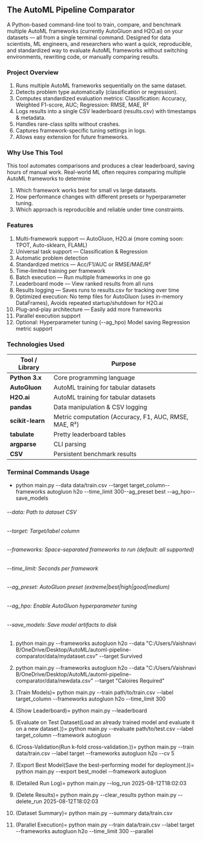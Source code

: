 ## The AutoML Pipeline Comparator
A Python-based command-line tool to train, compare, and benchmark multiple AutoML frameworks (currently AutoGluon and H2O.ai) on your datasets — all from a single terminal command.
Designed for data scientists, ML engineers, and researchers who want a quick, reproducible, and standardized way to evaluate AutoML frameworks without switching environments, rewriting code, or manually comparing results.


### Project Overview
1. Runs multiple AutoML frameworks sequentially on the same dataset.
2. Detects problem type automatically (classification or regression).
3. Computes standardized evaluation metrics:
Classification: Accuracy, Weighted F1-score, AUC;
Regression: RMSE, MAE, R²
4. Logs results into a single CSV leaderboard (results.csv) with timestamps & metadata.
5. Handles rare-class splits without crashes.
6. Captures framework-specific tuning settings in logs.
7. Allows easy extension for future frameworks.


### Why Use This Tool
This tool automates comparisons and produces a clear leaderboard, saving hours of manual work. Real-world ML often requires comparing multiple AutoML frameworks to determine
1. Which framework works best for small vs large datasets.
2. How performance changes with different presets or hyperparameter tuning.
3. Which approach is reproducible and reliable under time constraints.


### Features
1. Multi-framework support — AutoGluon, H2O.ai (more coming soon: TPOT, Auto-sklearn, FLAML)
2. Universal task support — Classification & Regression
3. Automatic problem detection
4. Standardized metrics — Acc/F1/AUC or RMSE/MAE/R²
5. Time-limited training per framework
6. Batch execution — Run multiple frameworks in one go
7. Leaderboard mode — View ranked results from all runs
8. Results logging — Saves runs to results.csv for tracking over time
9. Optimized execution:
No temp files for AutoGluon (uses in-memory DataFrames),
Avoids repeated startup/shutdown for H2O.ai
10. Plug-and-play architecture — Easily add more frameworks
11. Parallel execution support
12. Optional:
Hyperparameter tuning (--ag_hpo)
Model saving
Regression metric support

### Technologies Used
| Tool / Library   | Purpose                                               |
| ---------------- | ----------------------------------------------------- |
| **Python 3.x**   | Core programming language                             |
| **AutoGluon**    | AutoML training for tabular datasets                  |
| **H2O.ai**       | AutoML training for tabular datasets                  |
| **pandas**       | Data manipulation & CSV logging                       |
| **scikit-learn** | Metric computation (Accuracy, F1, AUC, RMSE, MAE, R²) |
| **tabulate**     | Pretty leaderboard tables                             |
| **argparse**     | CLI parsing                                           |
| **CSV**          | Persistent benchmark results                          |


### Terminal Commands Usage
* python main.py --data data/train.csv --target target_column--frameworks autogluon h2o --time_limit 300--ag_preset best --ag_hpo--save_models
###### --data: Path to dataset CSV
###### --target: Target/label column
###### --frameworks: Space-separated frameworks to run (default: all supported)
###### --time_limit: Seconds per framework
###### --ag_preset: AutoGluon preset (extreme|best|high|good|medium)
###### --ag_hpo: Enable AutoGluon hyperparameter tuning
###### --save_models: Save model artifacts to disk

1. python main.py --frameworks autogluon h2o --data "C:/Users/Vaishnavi B/OneDrive/Desktop/AutoML/automl-pipeline-comparator/data/mydataset.csv" --target Survived

2. python main.py --frameworks autogluon h2o --data "C:/Users/Vaishnavi B/OneDrive/Desktop/AutoML/automl-pipeline-comparator/data/newdata.csv" --target "Caloires Required"



1. (Train Models)=
python main.py --train path/to/train.csv --label target_column --frameworks autogluon h2o --time_limit 300
2. (Show Leaderboard)=
python main.py --leaderboard
3. (Evaluate on Test Dataset(Load an already trained model and evaluate it on a new dataset.))=
python main.py --evaluate path/to/test.csv --label target_column --framework autogluon
4. (Cross-Validation(Run k-fold cross-validation.))=
python main.py --train data/train.csv --label target --frameworks autogluon h2o --cv 5
5. (Export Best Model(Save the best-performing model for deployment.))=
python main.py --export best_model --framework autogluon
6. (Detailed Run Log)=
python main.py --log_run 2025-08-12T18:02:03
7. (Delete Results)=
python main.py --clear_results
python main.py --delete_run 2025-08-12T18:02:03
8. (Dataset Summary)=
python main.py --summary data/train.csv
9. (Parallel Execution)=
python main.py --train data/train.csv --label target --frameworks autogluon h2o --time_limit 300 --parallel


































